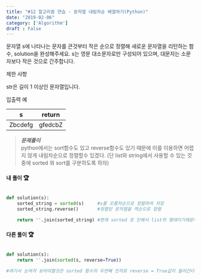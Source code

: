 ```yaml
---
title: "#12 알고리즘 연습 - 문자열 내림차순 배열하기(Python)"
date: "2019-02-06"
category: ['Algorithm']
draft : False
---
```



문자열 s에 나타나는 문자를 큰것부터 작은 순으로 정렬해 새로운 문자열을 리턴하는 함수, solution을 완성해주세요.
s는 영문 대소문자로만 구성되어 있으며, 대문자는 소문자보다 작은 것으로 간주합니다.


제한 사항

str은 길이 1 이상인 문자열입니다.


입출력 예

|s|	return|
|-|-|
|Zbcdefg|	gfedcbZ|


>__*문제풀이*__   
python에서는 sort함수도 있고
reverse함수도 있기 때문에 이를 이용하면 어렵지 않게
내림차순으로 정렬할수 있겠다.
(단 list와 string에서 사용할 수 있는 것중에 sorted 와 sort를 구분하도록 하자)


#### 내 풀이 🏆

```python

def solution(s):
    sorted_string = sorted(s)     #s를 오름차순으로 정렬하여 저장
    sorted_string.reverse()       #정렬된 문자열을 역순으로 정렬

    return ''.join(sorted_string) #현재 sorted 로 인해서 list의 형태이기때문에 join을 이용하여 문자열로 바꿔준다

```

#### 다른 풀이 🏆

```python

def solution(s):
    return ''.join(sorted(s, reverse=True))    

#여기서 눈여겨 보아야할것은 sorted 함수의 두번째 인자로 reverse = True값이 들어간다는것
```